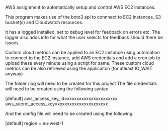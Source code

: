 AWS assignment to automatically setup and control AWS EC2 instances.

This program makes use of the boto3 api to connnect to EC2 instances, S3 bucket(s) and Cloudwatch resources.

It has a logged installed, set to debug level for feedback on errors etc. The logger also adds info for what the user selects for feedback should there be issues.

Custom cloud metrics can be applied to an EC2 instance using automation to connect to the EC2 instance, add AWS credentials and add a cron job to upload these every minute using a script for same.
These custom cloud metrics can be also retrieved using the applicaiton (for atleast IO_WAIT anyway)

The folder /log will need to be created for this project
The file credentials will need to be created using the following syntax

[default]
aws_access_key_id=xxxxxxxxxxxxxxxxxxxxx
aws_secret_access_key=xxxxxxxxxxxxxxxxxxxxx

And the config file will need to be created using the following:

[default]
region = eu-west-1



